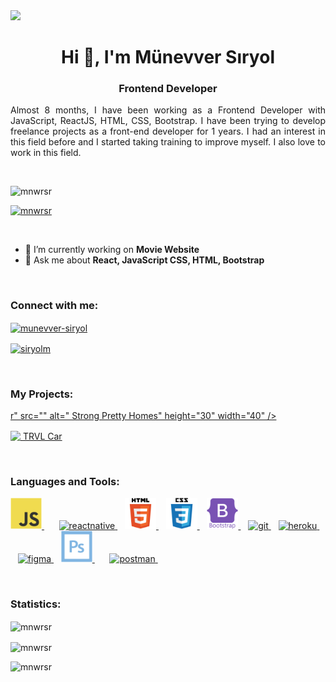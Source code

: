 <img src="https://github.com/mnwrsr">

<h1 align="center">Hi 👋, I'm Münevver Sıryol</h1>

<h3 align="center">Frontend Developer</h3>

<p align="justify">Almost 8 months, I have been working as a Frontend Developer with
JavaScript, ReactJS, HTML, CSS, Bootstrap.
I have been trying to develop freelance projects as a
front-end developer for 1 years.
I had an interest in this field before and I started taking training to
improve myself. I also love to work in this field.</p>

<p>&nbsp;</p>


<p align="left"> <img src="https://komarev.com/ghpvc/?username=mnwrsr&label=Profile%20views&color=0e75b6&style=flat" alt="mnwrsr" /> </p>

<p align="left"> <a href="https://github.com/ryo-ma/github-profile-trophy"><img src="https://github-profile-trophy.vercel.app/?username=mnwrsr" alt="mnwrsr" /></a> </p>
<p>&nbsp;</p>

<ul>
  <li>🔭 I’m currently working on <b>Movie Website</b></li>
  <li>💬 Ask me about <b>React, JavaScript CSS, HTML, Bootstrap </b></li>
</ul>

<p>&nbsp;</p>

<h3 align="left">Connect with me:</h3>
<p align="left">
<a href="https://www.linkedin.com/in/munevver-siryol/" target="blank"><img align="center" src="https://raw.githubusercontent.com/rahuldkjain/github-profile-readme-generator/master/src/images/icons/Social/linked-in-alt.svg" alt="munevver-siryol" height="30" width="40" /></a>

<a href="https://www.hackerrank.com/siryolm" target="blank"><img align="center" src="https://raw.githubusercontent.com/rahuldkjain/github-profile-readme-generator/master/src/images/icons/Social/hackerrank.svg" alt="siryolm" height="60" width="80" /></a>

</p>

<p>&nbsp;</p>

<h3 align="left">My Projects:</h3>
<p align="left">
<a href="https://www.strongprettyhomes.com/" target="blank"><img align="<i class="fa-solid fa-house"></i>r" src="" alt="&nbsp;Strong Pretty Homes" height="30" width="40" /></a>

<a href="https://www.trvlcar.com/" target="blank"><img align="center" src="" alt="&nbsp;TRVL Car" height="30" width="40" /></a>
</p>

<p>&nbsp;</p>

<h3 align="left">Languages and Tools:</h3>
<div align="left"> 
<a href="https://developer.mozilla.org/en-US/docs/Web/JavaScript" target="_blank" rel="noreferrer"  title="JAVASCRIPT"> <img src="https://raw.githubusercontent.com/devicons/devicon/master/icons/javascript/javascript-original.svg" alt="javascript" width="50" height="50"/> </a>&nbsp;&nbsp;
&nbsp;&nbsp;
<a href="https://reactnative.dev/" target="_blank" rel="noreferrer"   title="REACT"> <img src="https://reactnative.dev/img/header_logo.svg" alt="reactnative" width="50" height="50"/> </a>&nbsp;&nbsp;
<a href="https://www.w3.org/html/" target="_blank" rel="noreferrer"   title="HTML5"> <img src="https://raw.githubusercontent.com/devicons/devicon/master/icons/html5/html5-original-wordmark.svg" alt="html5" width="50" height="50"/> </a>&nbsp;&nbsp;
<a href="https://www.w3schools.com/css/" target="_blank" rel="noreferrer"   title="CSS3"> <img src="https://raw.githubusercontent.com/devicons/devicon/master/icons/css3/css3-original-wordmark.svg" alt="css3" width="50" height="50"/> </a>&nbsp;&nbsp;
<a href="https://getbootstrap.com" target="_blank" rel="noreferrer"   title="BOOTSTRAP"> <img src="https://raw.githubusercontent.com/devicons/devicon/master/icons/bootstrap/bootstrap-plain-wordmark.svg" alt="bootstrap" width="50" height="50"/> </a>&nbsp;&nbsp;
<a href="https://git-scm.com/" target="_blank" rel="noreferrer"   title="GIT-GITHUB"> <img src="https://www.vectorlogo.zone/logos/git-scm/git-scm-icon.svg" alt="git" width="50" height="50"/> </a>&nbsp;&nbsp;
<a href="https://heroku.com" target="_blank" rel="noreferrer"  title="HEROKU"> <img src="https://www.vectorlogo.zone/logos/heroku/heroku-icon.svg" alt="heroku" width="50" height="50"/> </a>&nbsp;&nbsp;
&nbsp;&nbsp;
<a href="https://www.figma.com/" target="_blank" rel="noreferrer"  title="FIGMA"> <img src="https://www.vectorlogo.zone/logos/figma/figma-icon.svg" alt="figma" width="50" height="50"/> </a>&nbsp;&nbsp;
<a href="https://www.photoshop.com/en" target="_blank" rel="noreferrer"  title="PHOTOSHOP"> <img src="https://raw.githubusercontent.com/devicons/devicon/master/icons/photoshop/photoshop-line.svg" alt="photoshop" width="50" height="50"/> </a>&nbsp;&nbsp;
 </a>&nbsp;&nbsp;
<a href="https://postman.com" target="_blank" rel="noreferrer"  title="POSTMAN"> <img src="https://www.vectorlogo.zone/logos/getpostman/getpostman-icon.svg" alt="postman" width="50" height="50"/> </a>&nbsp;&nbsp;

</div>

<p>&nbsp;</p>

<h3 align="left">Statistics:</h3>

<p><img align="center" src="https://github-readme-stats.vercel.app/api?username=mnwrsr&show_icons=true&locale=en" alt="mnwrsr" /></p>

<p><img align="center" src="https://github-readme-streak-stats.herokuapp.com/?user=mnwrsr&" alt="mnwrsr" /></p>

<p><img align="left" src="https://github-readme-stats.vercel.app/api/top-langs?username=ziya3435&show_icons=true&locale=en&layout=compact" alt="mnwrsr" /></p>
